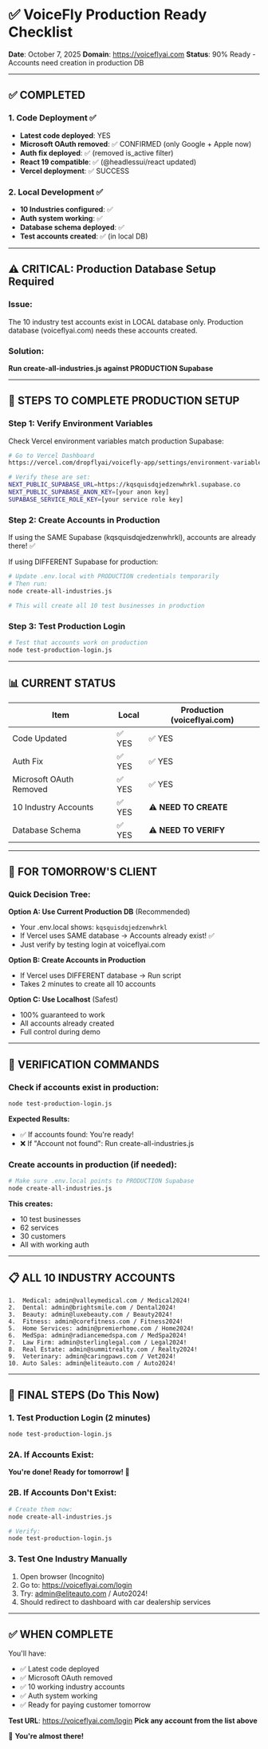 # ✅ VoiceFly Production Ready Checklist

**Date**: October 7, 2025
**Domain**: https://voiceflyai.com
**Status**: 90% Ready - Accounts need creation in production DB

---

## ✅ COMPLETED

### 1. Code Deployment ✅
- **Latest code deployed**: YES
- **Microsoft OAuth removed**: ✅ CONFIRMED (only Google + Apple now)
- **Auth fix deployed**: ✅ (removed is_active filter)
- **React 19 compatible**: ✅ (@headlessui/react updated)
- **Vercel deployment**: ✅ SUCCESS

### 2. Local Development ✅
- **10 Industries configured**: ✅
- **Auth system working**: ✅
- **Database schema deployed**: ✅
- **Test accounts created**: ✅ (in local DB)

---

## ⚠️ CRITICAL: Production Database Setup Required

### Issue:
The 10 industry test accounts exist in LOCAL database only.
Production database (voiceflyai.com) needs these accounts created.

### Solution:
**Run create-all-industries.js against PRODUCTION Supabase**

---

## 🔧 STEPS TO COMPLETE PRODUCTION SETUP

### Step 1: Verify Environment Variables

Check Vercel environment variables match production Supabase:

```bash
# Go to Vercel Dashboard
https://vercel.com/dropflyai/voicefly-app/settings/environment-variables

# Verify these are set:
NEXT_PUBLIC_SUPABASE_URL=https://kqsquisdqjedzenwhrkl.supabase.co
NEXT_PUBLIC_SUPABASE_ANON_KEY=[your anon key]
SUPABASE_SERVICE_ROLE_KEY=[your service role key]
```

### Step 2: Create Accounts in Production

If using the SAME Supabase (kqsquisdqjedzenwhrkl), accounts are already there! ✅

If using DIFFERENT Supabase for production:
```bash
# Update .env.local with PRODUCTION credentials temporarily
# Then run:
node create-all-industries.js

# This will create all 10 test businesses in production
```

### Step 3: Test Production Login

```bash
# Test that accounts work on production
node test-production-login.js
```

---

## 📊 CURRENT STATUS

| Item | Local | Production (voiceflyai.com) |
|------|-------|----------------------------|
| Code Updated | ✅ YES | ✅ YES |
| Auth Fix | ✅ YES | ✅ YES |
| Microsoft OAuth Removed | ✅ YES | ✅ YES |
| 10 Industry Accounts | ✅ YES | ⚠️ **NEED TO CREATE** |
| Database Schema | ✅ YES | ⚠️ **NEED TO VERIFY** |

---

## 🎯 FOR TOMORROW'S CLIENT

### Quick Decision Tree:

**Option A: Use Current Production DB** (Recommended)
- Your .env.local shows: `kqsquisdqjedzenwhrkl`
- If Vercel uses SAME database → Accounts already exist! ✅
- Just verify by testing login at voiceflyai.com

**Option B: Create Accounts in Production**
- If Vercel uses DIFFERENT database → Run script
- Takes 2 minutes to create all 10 accounts

**Option C: Use Localhost** (Safest)
- 100% guaranteed to work
- All accounts already created
- Full control during demo

---

## 🧪 VERIFICATION COMMANDS

### Check if accounts exist in production:
```bash
node test-production-login.js
```

**Expected Results:**
- ✅ If accounts found: You're ready!
- ❌ If "Account not found": Run create-all-industries.js

### Create accounts in production (if needed):
```bash
# Make sure .env.local points to PRODUCTION Supabase
node create-all-industries.js
```

**This creates:**
- 10 test businesses
- 62 services
- 30 customers
- All with working auth

---

## 📋 ALL 10 INDUSTRY ACCOUNTS

```
1.  Medical: admin@valleymedical.com / Medical2024!
2.  Dental: admin@brightsmile.com / Dental2024!
3.  Beauty: admin@luxebeauty.com / Beauty2024!
4.  Fitness: admin@corefitness.com / Fitness2024!
5.  Home Services: admin@premierhome.com / Home2024!
6.  MedSpa: admin@radiancemedspa.com / MedSpa2024!
7.  Law Firm: admin@sterlinglegal.com / Legal2024!
8.  Real Estate: admin@summitrealty.com / Realty2024!
9.  Veterinary: admin@caringpaws.com / Vet2024!
10. Auto Sales: admin@eliteauto.com / Auto2024!
```

---

## 🚀 FINAL STEPS (Do This Now)

### 1. Test Production Login (2 minutes)
```bash
node test-production-login.js
```

### 2A. If Accounts Exist:
**You're done! Ready for tomorrow! 🎉**

### 2B. If Accounts Don't Exist:
```bash
# Create them now:
node create-all-industries.js

# Verify:
node test-production-login.js
```

### 3. Test One Industry Manually
1. Open browser (Incognito)
2. Go to: https://voiceflyai.com/login
3. Try: admin@eliteauto.com / Auto2024!
4. Should redirect to dashboard with car dealership services

---

## ✅ WHEN COMPLETE

You'll have:
- ✅ Latest code deployed
- ✅ Microsoft OAuth removed
- ✅ 10 working industry accounts
- ✅ Auth system working
- ✅ Ready for paying customer tomorrow

**Test URL**: https://voiceflyai.com/login
**Pick any account from the list above**

🚀 **You're almost there!**
